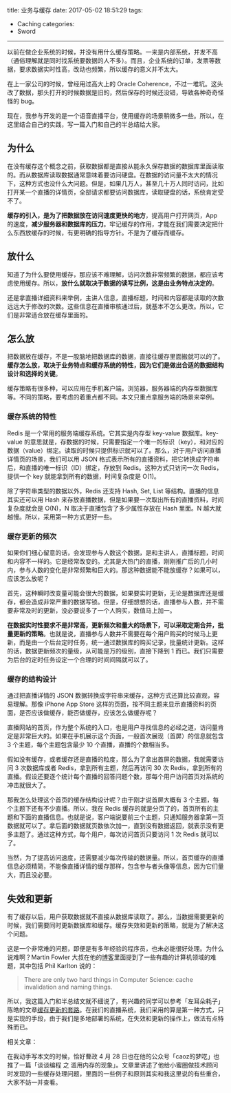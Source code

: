 title: 业务与缓存
date: 2017-05-02 18:51:29
tags:
  - Caching
categories:
  - Sword
---

以前在做企业系统的时候，并没有用什么缓存策略。一来是内部系统，并发不高（通俗理解就是同时找系统要数据的人不多）。而且，企业系统的订单，发票等数据，要求数据实时性高，改动也频繁，所以缓存的意义并不太大。

在上一家公司的时候，曾经用过高大上的 Oracle Coherence，不过一堆坑。这头改了数据，那头打开的时候数据是旧的，然后保存的时候还没错，导致各种奇奇怪怪的 bug。  

现在，我参与开发的是一个语音直播平台，使用缓存的场景稍微多一些。所以，在这里结合自己的实践，写一篇入门和自己的半总结给大家。  


## 为什么

在没有缓存这个概念之前，获取数据都是直接从能永久保存数据的数据库里面读取的。而从数据库读取数据通常意味着要访问硬盘。在数据的访问量不太大的情况下，这种方式也没什么大问题。但是，如果几万人，甚至几十万人同时访问，比如打开某一个直播的详情页，全部请求都要访问数据库，读取硬盘的话，系统肯定受不了。  

**缓存的引入，是为了把数据放在访问速度更快的地方**，提高用户打开网页，App 的速度，**减少服务器和数据库的压力**。牢记缓存的作用，才能在我们需要决定把什么东西放缓存的时候，有更明确的指导方针。不是为了缓存而缓存。  


## 放什么

知道了为什么要使用缓存，那应该不难理解，访问次数非常频繁的数据，都应该考虑使用缓存。所以，**放什么就取决于数据的读写比例，这是由业务特点决定的**。  

还是拿直播详细资料来举例，主讲人信息，直播标题，时间和内容都是读取的次数远远大于修改的次数。这些信息在直播审核通过后，就基本不怎么更改。所以，它们是非常适合放在缓存里面的。  


## 怎么放

把数据放在缓存，不是一股脑地把数据库的数据，直接往缓存里面搬就可以的了。**缓存怎么放，取决于业务特点和缓存系统的特性，因为它们是做出合适的数据结构设计和选择的关键**。  

缓存策略有很多种，可以应用在手机客户端，浏览器，服务器端的内存型数据库等。不同的策略，要考虑的着重点都不同。本文只重点拿服务端的场景来举例。  

### 缓存系统的特性

Redis 是一个常用的服务端缓存系统。它其实是内存型 key-value 数据库。key-value 的意思就是，存数据的时候，只需要指定一个唯一的标识（key），和对应的数据（value）绑定。读取的时候只提供标识就可以了。那么，对于用户访问直播详情页的场景，我们可以用 JSON 格式表示所有的直播资料，把它转换成字符串后，和直播的唯一标识（ID）绑定，存放到 Redis。这种方式只访问一次 Redis，提供一个 key 就能拿到所有的数据，时间复杂度是 O(1)。  

除了字符串类型的数据以外，Redis 还支持 Hash, Set, List 等结构。直播的信息其实还可以用 Hash 来存放直播数据，但是如果要一次取出所有的直播资料，时间复杂度就会是 O(N)，N 取决于直播包含了多少属性存放在 Hash 里面。N 越大就越慢。所以，采用第一种方式更好一些。  

### 缓存更新的频次

如果你们细心留意的话，会发现参与人数这个数据，是和主讲人，直播标题，时间和内容不一样的。它是经常改变的。尤其是大热门的直播，刚刚推广后的几小时内，参与人数的变化是非常频繁和巨大的。那这种数据能不能放缓存？如果可以，应该怎么放呢？  

首先，这种瞬时改变量可能会很大的数据，如果要实时更新，无论是数据库还是缓存，都会造成非常严重的数据写锁。但是，仔细想想的话，直播参与人数，并不需要非常及时的更新，没必要说多了一个人购买，数值马上加一。  

**在数据实时性要求不是非常高，更新频次和量大的场景下，可以采取定期合并，批量更新的策略**。也就是说，直播参与人数并不需要在每个用户购买的时候马上更新，而是由一个后台定时任务，统一通过数据库的购买记录，批量统计更新。这样的话，数据更新频次的量级，从可能是万的级别，直接下降到 1 而已。我们只需要为后台的定时任务设定一个合理的时间间隔就可以了。  

### 缓存的结构设计

通过把直播详情的 JSON 数据转换成字符串来缓存，这种方式还算比较直观，容易理解。那像 iPhone App Store 这样的页面，按不同主题来显示直播资料的页面，是否应该做缓存，能否做缓存，应该怎么做缓存呢？  

直播网站的首页，作为整个系统的入口，也是用户寻找信息的必经之道，访问量肯定是非常巨大的。如果在手机展示这个页面，一般首次展现（首屏）的信息就包含 3 个主题，每个主题包含最少 10 个直播，直播的个数相当多。  

假如没有缓存，或者缓存还是直播的粒度，那么为了拿出首屏的数据，我就需要访问 3 次数据库或者 Redis，拿到所有主题，然后再访问 30 次 Redis，拿到所有的直播。假设还要逐个统计每个直播的回答问题个数，那每个用户访问首页对系统的冲击就很大了。  

那我怎么处理这个首页的缓存结构设计呢？由于刚才说首屏大概有 3 个主题，每个主题下还有不少直播。所以，我在 Redis 缓存的就是分页了的，首页所有的主题和下面的直播信息。也就是说，客户端说要前三个主题，只通知服务器拿第一页数据就可以了。拿后面的数据就页数依次加一，直到没有数据返回，就表示没有更多主题了。通过这种方式，每个用户，每次访问首页只要访问 1 次 Redis 就可以了。  

当然，为了提高访问速度，还需要减少每次传输的数据量。所以，首页缓存的直播信息必须精简，不能像直播详情的缓存那样，包含参与者头像等信息，因为它们量大，而且没必要。  


## 失效和更新

有了缓存以后，用户获取数据就不直接从数据库读取了。那么，当数据需要更新的时候，我们需要同时更新数据库和缓存。缓存失效和更新的策略，就是为了解决这个问题。  

[缓存更新的套路]: http://coolshell.cn/articles/17416.html  
[博客]: https://martinfowler.com/bliki/TwoHardThings.html  

这是一个非常难的问题，即便是有多年经验的程序员，也未必能很好处理。为什么说难啊？Martin Fowler 大叔在他的[博客][]里面提到了一些有趣的计算机领域的难题，其中包括 Phil Karlton 说的：  

>There are only two hard things in Computer Science: cache invalidation and naming things.  

所以，我这篇入门和半总结文就不细说了，有兴趣的同学可以参考「左耳朵耗子」陈皓的文章[缓存更新的套路][]。在我们的直播系统，我们采用的算是第一种方式，只是实现的手段，由于我们是多地部署的系统，在失效和更新的操作上，做法有点特殊而已。  


相关文章：

在我动手写本文的时候，恰好曹政 4 月 28 日也在他的公众号「caoz的梦呓」也推了一篇「谈谈编程 之 滥用内存的现象」。文章里讲述了他给小蜜圈做技术顾问时发现的一些缓存处理问题，里面的一些例子和原则其实和我这里说的有些重合，大家不妨一并查看。  
